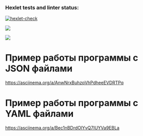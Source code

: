 ### Hexlet tests and linter status:

[![hexlet-check](https://github.com/cool102/java-project-71/actions/workflows/hexlet-check.yml/badge.svg)](https://github.com/cool102/java-project-71/actions/workflows/hexlet-check.yml)

<a href="https://codeclimate.com/github/cool102/java-project-71/maintainability"><img src="https://api.codeclimate.com/v1/badges/9f0fd848f932ede467e4/maintainability" /></a>

<a href="https://codeclimate.com/github/cool102/java-project-71/test_coverage"><img src="https://api.codeclimate.com/v1/badges/9f0fd848f932ede467e4/test_coverage" /></a>


# Пример работы программы c JSON файлами
https://asciinema.org/a/AnwNrxBuhzpVhPdheeEVDRTPq

# Пример работы программы c YAML файлами
https://asciinema.org/a/Bec1nBDrdOlYvQ7IUYVa9EBLa
